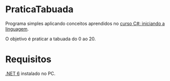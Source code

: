 # PraticaTabuada
Programa simples aplicando conceitos aprendidos no [curso C#: iniciando a linguagem](https://cursos.alura.com.br/course/csharp-iniciando-linguagem).

O objetivo é praticar a tabuada do 0 ao 20.

# Requisitos
[.NET 6](https://dotnet.microsoft.com/en-us/download/dotnet/6.0) instalado no PC.
